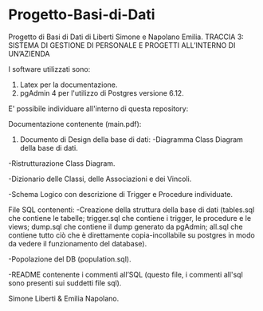 # Progetto-Basi-di-Dati
Progetto di Basi di Dati di Liberti Simone e Napolano Emilia.
TRACCIA 3: SISTEMA DI GESTIONE DI PERSONALE E PROGETTI ALL’INTERNO DI UN’AZIENDA 

I software utilizzati sono:
1. Latex per la documentazione.
2. pgAdmin 4 per l'utilizzo di Postgres versione 6.12.

E' possibile individuare all'interno di questa repository:

Documentazione contenente (main.pdf):
1. Documento di Design della base di dati:
-Diagramma Class Diagram della base di dati.

-Ristrutturazione Class Diagram.

-Dizionario delle Classi, delle Associazioni e dei Vincoli.

-Schema Logico con descrizione di Trigger e Procedure individuate.
  
File SQL contenenti:
-Creazione della struttura della base di dati (tables.sql che contiene le tabelle; trigger.sql che contiene i trigger, le procedure e le views; dump.sql che contiene il dump generato da pgAdmin; all.sql che contiene tutto ciò che è direttamente copia-incollabile su postgres in modo da vedere il funzionamento del database).

-Popolazione del DB (population.sql).

-README contenente i commenti all’SQL (questo file, i commenti all'sql sono presenti sui suddetti file sql).

Simone Liberti & Emilia Napolano.
